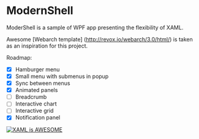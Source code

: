 # ModernShell
ModerShell is a sample of WPF app presenting the flexibility of XAML.

Awesome [Webarch template] (http://revox.io/webarch/3.0/html/) is taken as an inspiration for this project.

Roadmap:
- [x] Hamburger menu
- [x] Small menu with submenus in popup
- [x] Sync between menus
- [x] Animated panels
- [ ] Breadcrumb
- [ ] Interactive chart
- [ ] Interactive grid
- [x] Notification panel

[![XAML is AWESOME](http://img.youtube.com/vi/G33UKPIKqJo/0.jpg)](https://www.youtube.com/watch?v=G33UKPIKqJo "XAML is AWESOME")
